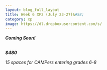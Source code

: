 ```yaml
---
layout: blog_full_layout
title: Week 6 XP2 (July 23-27)&#58; 
category: xp
image: https://dl.dropboxusercontent.com/s/
---
```


**_Coming Soon!_**

## 




**_$480_**

*15 spaces for CAMPers entering grades 6-8*

